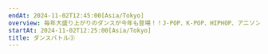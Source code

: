 ```yaml
---
endAt: 2024-11-02T12:45:00[Asia/Tokyo]
overview: 毎年大盛り上がりのダンスが今年も登場！！J-POP、K-POP、HIPHOP、アニソンなんでもありのDANCE THE NIGHT♪
startAt: 2024-11-02T12:25:00[Asia/Tokyo]
title: ダンスバトル③
---
```

